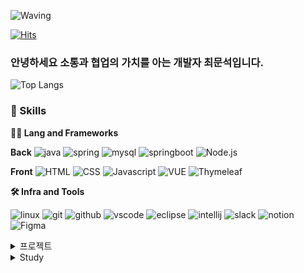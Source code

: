 <!-- Header -->

![Waving](https://capsule-render.vercel.app/api?type=waving&height=200&text=Good%20Day%20To%20Code!&fontAlign=40&fontAlignY=40&color=gradient)

[![Hits](https://hits.seeyoufarm.com/api/count/incr/badge.svg?url=https%3A%2F%2Fgithub.com%2F______&count_bg=%2379C83D&title_bg=%23555555&icon=&icon_color=%23E7E7E7&title=hits&edge_flat=false)](https://hits.seeyoufarm.com)

### 안녕하세요 소통과 협업의 가치를 아는 개발자 최문석입니다.  
![Top Langs](https://github-readme-stats.vercel.app/api/top-langs/?username=choijh9023&layout=compact&langs_count=8)


<!-- Body -->        

<div align="right">
   
 
  
</div>


### 🦾 Skills
**🧑‍💻 Lang and Frameworks**
<!-- Oracle의 요청으로 Java 로고가 Simple Icons에서 삭제되었기에 대신 OpenJDK의 로고를 사용 -->




**Back**
![java](https://img.shields.io/badge/java-ffffff.svg?&style=for-the-badge&logo=openjdk&logoColor=black)
![spring](https://img.shields.io/badge/spring-6DB33F.svg?&style=for-the-badge&logo=spring&logoColor=white)
![mysql](https://img.shields.io/badge/mysql-4479A1.svg?&style=for-the-badge&logo=mysql&logoColor=white)
![springboot](https://img.shields.io/badge/SpringBoot-6DB33F.svg?&style=for-the-badge&logo=SpringBoot&logoColor=black)
![Node.js](https://img.shields.io/badge/Node.js-5FA04E.svg?&style=for-the-badge&logo=Node.js&logoColor=black)



**Front**
![HTML](https://img.shields.io/badge/HTML5-E34F26.svg?&style=for-the-badge&logo=HTML5&logoColor=white)
![CSS](https://img.shields.io/badge/CSS-1572B6.svg?&style=for-the-badge&logo=CSS&logoColor=white)
![Javascript](https://img.shields.io/badge/Javascript-F7DF1E.svg?&style=for-the-badge&logo=Javascript&logoColor=white)
![VUE](https://img.shields.io/badge/Vue.js-4FC08D.svg?&style=for-the-badge&logo=Vue.js&logoColor=white)
![Thymeleaf](https://img.shields.io/badge/Thymeleaf-005F0F.svg?&style=for-the-badge&logo=Thymeleaf&logoColor=black)





**🛠️ Infra and Tools**

![linux](https://img.shields.io/badge/linux-FCC624.svg?&style=for-the-badge&logo=linux&logoColor=white)
![git](https://img.shields.io/badge/git-F05032.svg?&style=for-the-badge&logo=git&logoColor=white)
![github](https://img.shields.io/badge/github-181717.svg?&style=for-the-badge&logo=github&logoColor=white)
![vscode](https://img.shields.io/badge/vscode-007ACC.svg?&style=for-the-badge&logo=visualstudiocode&logoColor=white)
![eclipse](https://img.shields.io/badge/eclipse-2C2255.svg?&style=for-the-badge&logo=eclipseide&logoColor=white)
![intellij](https://img.shields.io/badge/intellij-000000.svg?&style=for-the-badge&logo=intellijidea&logoColor=white)
![slack](https://img.shields.io/badge/slack-4A154B.svg?&style=for-the-badge&logo=slack&logoColor=white)
![notion](https://img.shields.io/badge/notion-000000.svg?&style=for-the-badge&logo=notion&logoColor=white)
![Figma](https://img.shields.io/badge/figma-F24E1E.svg?&style=for-the-badge&logo=FIGMA&logoColor=white)
<details>
<summary>프로젝트 </summary>
<div markdown="1">


# 프로젝트
## Book 프로젝트 (개발 공부 후 첫 프로젝트 )

[`Book 프로젝트` -GITHUB](https://github.com/choijh9023/BookProject)

   
### 목적

- 자바를 처음을 학습을 하였고, 활용해서 Book Project를 구현해볼것 (CLI기반)

<details>
<summary>회고 </summary>
<div markdown="1">





## 부족했던 점

- 한달도 지나지 않은 시점이였던 진행되었던 프로젝트라 상당히 어려움이 많았습니다.
- Class를 어떻게 나눠야 할지도 막막했고, 어떤 메소드가 필요하고 어떤 필드가 필요한지도 이때를 지금 회상해보니 정말 모르는 상태가 확실했다.
- 기본적인 다이어그램을 작성하는 법도 아예 모르는 상태였고, 내가 어떤 부분을 맡아서 진행할수있는지에 대해 확실히 알고있었다. 나는 이 시점에는 할 수 있는 부분이 없었다.

---

## 부족했던 점을 보완했던 방법

일단 팀원들에게 나의 부족한 부분을 미리 전달을 하였고, 모르는 부분을 정확히 전달하였다.

고맙게도 팀원들이 모르는 부분에 있어 하나하나 잘 알려주었고 저는 그것을 놓치지 않고 기록하고 정리하였습니다. 

- 코드를 직접 한 줄 한 줄 다 뜯으면서 각 각 무슨 기능을 언제 어디서 하는지 파악
- 위에 행동을 지속적으로 하다보니 데이터의 흐름이 점점 눈에 보이기 시작
- 그리고 그런 시점이 와서야 내가 무엇이 부족한지를 내가 정확하게 아는 순간이 왔고 그때부터는 부족한 부분을 파고 들기 시작하였습니다.
- 그리고 직접 다이어그램 작성(클래스다이어그램,시퀀스다이어그램,플로우차트)등등 을 하면서 점점 눈에 익히기 시작하였습니다.

---

## 회고 및 느낀점

언어를 배우고, 반복,제어문을 배우며 이것을 어디에 적용하는것인지 한번에 이해하기 쉽지 않았지만 이렇게 프로젝트를 팀원들과 함께 만들어보며 이런식으로 구현이 가능하다는 것을 알게되었습니다. 

그리고 처음 배울때보다는 발전된 나의 모습을 보게 되었고 왜 이런 코드가 작성이 되었는지 파악을 하고, 앞으로는 그럼 어떤 로직에 어떤 코드가 필요한지를 직접 생각해보는 행위가 왜 중요한지를 알게되었고 이런 순간들이 저에게는 흥미롭게 다가왔고, 점점 더 깊이 공부를 하고싶다는 생각이 들었습니다.

</div>
</details>

---


# 쇼핑몰 프로젝트 (타임리프, 마이바티스 적용)

### 프로젝트 포트폴리오 
[`쇼핑몰 창고 관리 프로젝트`](https://hammerhead-chauffeur-43c.notion.site/6302a3ccd89e43e19f20a6301501cf1e?pvs=4)

### Git 링크
[`쇼핑몰 창고 관리 프로젝트` - GITHUB](https://github.com/choijh9023/WMS-)

---

# OCR리뷰서비스 프로젝트 

### 프로젝트 포트폴리오
[`OCR리뷰서비스 프로젝트`](https://hammerhead-chauffeur-43c.notion.site/STAR-ROAD-OCR-df41adf25f0b4dccadc011f1aef84003?pvs=4)


### 프로젝트 깃허브 
[`OCR리뷰서비스 프로젝트` - BACK_GITHUB ](https://github.com/SSGProjectStarRoad/StarRoad_UserBackend)


[`OCR리뷰서비스 프로젝트` - FRONT_GITHUB](https://github.com/SSGProjectStarRoad/StarRoad_UserUI)

[`OCR리뷰서비스 프로젝트` - Admin_GITHUB](https://github.com/SSGProjectStarRoad/StarRoad_admin)

</div>
</details>



 <details>
<summary>Study </summary>
<div markdown="1">


# study

---

 <details>
<summary>JAVA 기초 </summary>
<div markdown="1">

[`☘JAVA-1주차`](https://hammerhead-chauffeur-43c.notion.site/1-8ea6e799925145a9a8fe7c42aa5e0955?pvs=4) -> JAVA 기본개념 및 조건문,반복문

[`☘JAVA-2주차`](https://hammerhead-chauffeur-43c.notion.site/2-d854a099319d4a67864a28fbe9ed8a7d?pvs=4) -> 참조형타입, 배열, 문자열

[`☘JAVA-3주차`](https://hammerhead-chauffeur-43c.notion.site/3-UML-USE-CASE-8a7b234cf1904dcd820b0cb20c4fd927?pvs=4) -> 객체지향,다형성(인터페이스,추상클래스),다이어그램,유즈케이스,

[`☘JAVA-4주차`](https://hammerhead-chauffeur-43c.notion.site/3-UML-USE-CASE-8a7b234cf1904dcd820b0cb20c4fd927?pvs=4) -> About Interface

[`☘JAVA-5주차`](https://hammerhead-chauffeur-43c.notion.site/5-9341f5cecc844d40b99f503523816ace?pvs=4) -> 컬렉션,람다,스트림

---
# 람다식 정리 
[`🦾람다 정리 및 실습 코드🦾`](https://github.com/choijh9023/learn-and-study/tree/main/java/java_advance/src/lambda)

[`🦾Stream정리🦾`](https://github.com/choijh9023/learn-and-study/blob/main/java/java_advance/src/stream/stream.md)

[`🦾Stream 실습 코드🦾`](https://github.com/choijh9023/learn-and-study/tree/main/java/java_advance/src/stream)

[`🦾스레드정리🦾`](java/java_advance/src/마크다운정리/멀티스레드및운영체제.md)

</div>
</details>

 <details>
<summary> 정처기 공부  </summary>
<div markdown="1">
 
[`정처기이론1과목 1-1 응용 소프트웨어 기초 기술`](https://github.com/choijh9023/learn-and-study/blob/c353b821de981d1f6a1acfcc2828db3f3b001484/java/%EC%A0%95%EB%B3%B4%EC%B2%98%EB%A6%AC%EC%82%B0%EC%97%85%EA%B8%B0%EC%82%AC/%EC%A0%95%EB%B3%B4%EC%8B%9C%EC%8A%A4%ED%85%9C%EA%B8%B0%EB%B0%98%EA%B8%B0%EC%88%A01-1.MD)

[`정처기이론1과목 1-2 애플리케이션 설계`](https://github.com/choijh9023/learn-and-study/blob/c353b821de981d1f6a1acfcc2828db3f3b001484/java/%EC%A0%95%EB%B3%B4%EC%B2%98%EB%A6%AC%EC%82%B0%EC%97%85%EA%B8%B0%EC%82%AC/%EC%A0%95%EB%B3%B4%EC%8B%9C%EC%8A%A4%ED%85%9C%EA%B8%B0%EB%B0%98%EA%B8%B0%EC%88%A01-2.MD)

 
</div>
</details>




 <details>
<summary>데이터베이스 기초 </summary>
<div markdown="1">

[`🐾데이터베이스`](https://hammerhead-chauffeur-43c.notion.site/88fec798bf8f4ed8bf0bce04e4d62f58?pvs=4) -> sql 기본 개념및 이론 

[`🐾데이터베이스`](https://github.com/choijh9023/learn-and-study/blob/main/java/SQL/%EB%8D%B0%EC%9D%B4%ED%84%B0%EB%B2%A0%EC%9D%B4%EC%8A%A4/%EB%AC%B4%EA%B2%B0%EC%84%B1%EC%A0%9C%EC%95%BD%EC%A1%B0%EA%B1%B4/%EB%8D%B0%EC%9D%B4%ED%84%B0%EB%B2%A0%EC%9D%B4%EC%8A%A4.md)

[`🐾데이터정의어(DDL)`](https://github.com/choijh9023/learn-and-study/blob/main/java/SQL/%EB%8D%B0%EC%9D%B4%ED%84%B0%EB%B2%A0%EC%9D%B4%EC%8A%A4/%EB%8D%B0%EC%9D%B4%ED%84%B0%EC%A0%95%EC%9D%98%EC%96%B4/%EB%8D%B0%EC%9D%B4%ED%84%B0%EC%A0%95%EC%9D%98%EC%96%B4.MD)

[`🐾데이터조작어(DML)이론`](https://github.com/choijh9023/learn-and-study/blob/main/java/SQL/%EB%8D%B0%EC%9D%B4%ED%84%B0%EB%B2%A0%EC%9D%B4%EC%8A%A4/%EB%8D%B0%EC%9D%B4%ED%84%B0%EC%A0%95%EC%9D%98%EC%96%B4/%EB%8D%B0%EC%9D%B4%ED%84%B0%EC%A0%95%EC%9D%98%EC%96%B4.MD)

[`🐾데이터조작어(DML)실습1`](https://github.com/choijh9023/learn-and-study/blob/main/java/SQL/%EB%8D%B0%EC%9D%B4%ED%84%B0%EB%B2%A0%EC%9D%B4%EC%8A%A4/%EA%B4%80%EA%B3%84%EB%8C%80%EC%88%98/%EB%8D%B0%EC%9D%B4%ED%84%B0%EC%A1%B0%EC%9E%91%EC%96%B4.MD) 

[`🐾데이터조작어(DML)실습2`](https://github.com/choijh9023/learn-and-study/blob/c353b821de981d1f6a1acfcc2828db3f3b001484/java/SQL/%EB%8D%B0%EC%9D%B4%ED%84%B0%EB%B2%A0%EC%9D%B4%EC%8A%A4/%EC%A1%B0%EC%9D%B8/Join.md) 

[`🐾관계대수이론`](https://github.com/choijh9023/learn-and-study/blob/main/java/SQL/%EB%8D%B0%EC%9D%B4%ED%84%B0%EB%B2%A0%EC%9D%B4%EC%8A%A4/%EA%B4%80%EA%B3%84%EB%8C%80%EC%88%98/%EA%B4%80%EA%B3%84%EB%8C%80%EC%88%98%EB%B0%8F%EC%A7%91%EA%B3%84%ED%95%A8%EC%88%98.MD)

[`🐾무결성제약조건`](java/SQL/데이터베이스/무결성제약조건/데이터베이스.md)

[`🐾SQL내장함수/View/Index`](https://github.com/choijh9023/learn-and-study/blob/main/java/SQL/%EB%8D%B0%EC%9D%B4%ED%84%B0%EB%B2%A0%EC%9D%B4%EC%8A%A4/SQL%EA%B3%A0%EA%B8%89/SQL%EA%B3%A0%EA%B8%89.MD)

[`🐾SQL 트리거,펑션,프리시저`](https://github.com/choijh9023/learn-and-study/blob/main/java/SQL/%EB%8D%B0%EC%9D%B4%ED%84%B0%EB%B2%A0%EC%9D%B4%EC%8A%A4/SQL%EC%8B%AC%ED%99%94/%EC%A0%80%EC%9E%A5%ED%94%84%EB%A1%9C%EC%8B%9C%EC%A0%80.MD)

[`🐾SQL 실습TEST`](https://github.com/choijh9023/learn-and-study/blob/main/java/SQL/%EB%8D%B0%EC%9D%B4%ED%84%B0%EB%B2%A0%EC%9D%B4%EC%8A%A4/SQL%EC%8B%A4%EC%8A%B5%EC%BD%94%EB%93%9C.MD)

[`🐾데이터모델링개념 및 ER모델`](https://github.com/choijh9023/learn-and-study/blob/main/java/SQL/%EB%8D%B0%EC%9D%B4%ED%84%B0%EB%B2%A0%EC%9D%B4%EC%8A%A4/%EB%8D%B0%EC%9D%B4%ED%84%B0%EB%AA%A8%EB%8D%B8%EB%A7%81/%EB%8D%B0%EC%9D%B4%ED%84%B0%EB%AA%A8%EB%8D%B8%EB%A7%81%EC%9D%98%EA%B0%9C%EB%85%90.MD)

[`🐾데이터정규화`](https://github.com/choijh9023/learn-and-study/blob/main/java/SQL/%EB%8D%B0%EC%9D%B4%ED%84%B0%EB%B2%A0%EC%9D%B4%EC%8A%A4/%EC%9D%B4%EC%83%81%ED%98%84%EC%83%81%EA%B3%BC%EC%A0%95%EA%B7%9C%ED%99%94%ED%8A%B8%EB%9E%9C%EC%A0%9D%EC%85%98%EA%B0%9C%EB%85%90/%EC%9D%B4%EC%83%81%ED%98%84%EC%83%81/%EB%8D%B0%EC%9D%B4%ED%84%B0%EB%B2%A0%EC%9D%B4%EC%8A%A4%EC%A0%95%EA%B7%9C%ED%99%94.MD)

</div>
</details>
</div>
</details>



